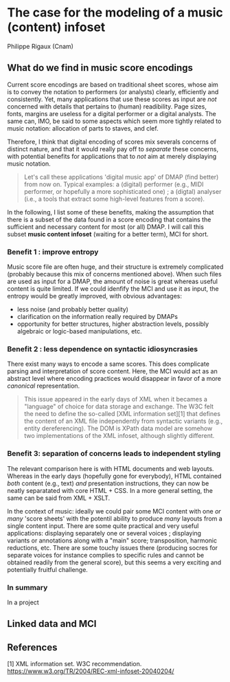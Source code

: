 # The case for the modeling of a music (content) infoset
Philippe Rigaux (Cnam)

##  What do we find in music score encodings

Current score encodings are based on traditional sheet scores, whose aim is to convey the notation
to performers (or analysts) clearly, efficiently and consistently. Yet, many applications that
use these scores as input are *not* concerned with details that pertains to (human) readibility. Page
sizes, fonts, margins are useless for a digital performer or a digital analysts. The same can, IMO, be said
to some aspects which seem more tightly related to music notation: allocation of parts to staves, and clef.

Therefore, I think that digital encoding of scores mix severals concerns of distinct nature, and that it would
really pay off to *separate* these concerns, with potential benefits for applications that to *not* aim at merely displaying
music notation.

> Let's call these applications 'digital music app' of DMAP (find better) from now on. Typical examples: a (digital) performer (e.g., MIDI performer, 
> or hopefully a more sophisticated one) ; a (digtal) analyser (i.e., a tools that extract some high-level features from a score).

In the following, I list some of these benefits, making the assumption that there is a subset of the data found in a score encoding that 
contains the sufficient and necessary content for most (or all) DMAP. I will call this subset **music content infoset** (waiting for a better term), MCI
for short.

### Benefit 1 : improve entropy

Music score file are often huge, and their structure is extremely complicated (probably because this mix of concerns mentioned above). When such files
are used as input for a DMAP, the amount of noise is great whereas useful content is quite limited. If we could idenfify the MCI and use it as input, the
entropy would be greatly improved, with obvious advantages: 

  - less noise (and probably better quality)
  - clarification on the information really required by DMAPs 
  - opportunity for better structures, higher abstraction levels, possibly algebraic or logic-based manipulations, etc.

### Benefit 2 : less dependence on syntactic idiosyncrasies

There exist many ways to encode a same scores. This does complicate parsing and interpretation of score content. Here, the MCI would act as an abstract level
where encoding practices would disappear in favor of a more *canonical* representation.

> This issue appeared in the early days of XML when it becames a "language" of choice for data storage and exchange. The W3C felt the need to define the
> so-called [XML information set][1] that defines the content of an XML file independently from syntactic variants (e.g., entity dereferencing). The DOM
> is XPath data model are somehow two implementations of the XML infoset, although slightly different.

### Benefit 3: separation of concerns leads to independent styling

The relevant comparison here is with HTML documents and web layouts. Whereas in the early days (hopefully gone for everybody), HTML contained *both* content 
(e.g., text) *and* presentation instructions, they can now be neatly separatated with core HTML + CSS. In a more general setting,  the same can be said from XML + XSLT.

In the context of music: ideally we could pair some MCI content with one *or many* 'score sheets' with the potentil ability to produce *many* layouts from 
a single content input. There are some quite practical and very useful applications: displaying separately one or several voices ; displaying variants 
or annotations along with a "main" score; transposition, harmonic reductions, etc. There are some touchy issues there (producing socres for separate voices for instance
complies to specific rules and cannot be obtained readily from the general score), but this seems a very exciting and potentially fruitful challenge.

### In summary

In a project 


## Linked data and MCI


## References

[1] XML information set. W3C recommendation. https://www.w3.org/TR/2004/REC-xml-infoset-20040204/

